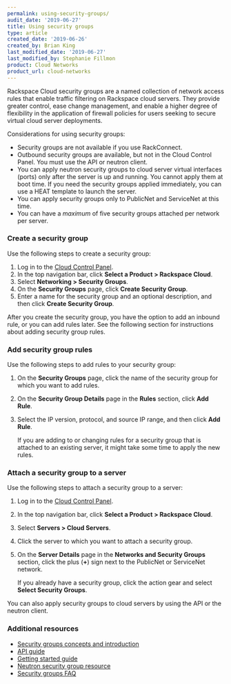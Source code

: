 ```yaml
---
permalink: using-security-groups/
audit_date: '2019-06-27'
title: Using security groups
type: article
created_date: '2019-06-26'
created_by: Brian King
last_modified_date: '2019-06-27'
last_modified_by: Stephanie Fillmon
product: Cloud Networks
product_url: cloud-networks
---
```


Rackspace Cloud security groups are a named collection of network access
rules that enable traffic filtering on Rackspace cloud servers. They provide
greater control, ease change management, and enable a higher degree of
flexibility in the application of firewall policies for users seeking to
secure virtual cloud server deployments.


Considerations for using security groups:

- Security groups are not available if you use RackConnect.
- Outbound security groups are available, but not in the Cloud Control Panel. You
  must use the API or neutron client.
- You can apply neutron security groups to cloud server virtual interfaces
  (ports) only after the server is up and running. You cannot apply them at
  boot time. If you need the security groups applied immediately, you can
  use a HEAT template to launch the server.
- You can apply security groups only to PublicNet and ServiceNet at this time.
- You can have a *maximum* of five security groups attached per network per
  server.


### Create a security group

Use the following steps to create a security group:

1. Log in to the [Cloud Control Panel](https://login.rackspace.com/).
2. In the top navigation bar, click **Select a Product > Rackspace Cloud**.
3. Select **Networking > Security Groups**.
4. On the **Security Groups** page, click **Create Security Group**.
5. Enter a name for the security group and an optional description, and then
   click **Create Security Group**.

After you create the security group, you have the option to add an inbound
rule, or you can add rules later. See the following section for instructions
about adding security group rules.

### Add security group rules

Use the following steps to add rules to your security group:

1. On the **Security Groups** page, click the name of the security group for
   which you want to add rules.
2. On the **Security Group Details** page in the **Rules** section, click
   **Add Rule**.
3. Select the IP version, protocol, and source IP range, and then click
   **Add Rule**.

   If you are adding to or changing rules for a security group that is attached
   to an existing server, it might take some time to apply the new rules.


### Attach a security group to a server

Use the following steps to attach a security group to a server:

1. Log in to the [Cloud Control Panel](https://login.rackspace.com/).
2. In the top navigation bar, click **Select a Product > Rackspace Cloud**.
3. Select **Servers > Cloud Servers**.
4. Click the server to which you want to attach a security group.
5. On the **Server Details** page in the **Networks and Security Groups**
   section, click the plus (**+**) sign next to the PublicNet or ServiceNet
   network.

   If you already have a security group, click the action gear and
   select **Select Security Groups**.

You can also apply security groups to cloud servers by using the API
or the neutron client.

### Additional resources

- [Security groups concepts and introduction](https://docs.rackspace.com/docs/cloud-networks/v2/getting-started/concepts/#security-groups-and-rules-concepts)
- [API guide](https://docs.rackspace.com/docs/cloud-networks/v2/api-reference/sec-group-operations/)
- [Getting started guide](https://docs.rackspace.com/docs/cloud-networks/v2/getting-started/controlling-network-access/security-groups/)
- [Neutron security group resource](https://docs.rackspace.com/docs/cloud-orchestration/v1/resources-reference/openstack/#os-neutron-securitygroup)
- [Security groups FAQ](/support/how-to/cloud-servers-faq/)
